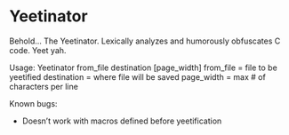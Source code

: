 # Yeetinator
Behold... The Yeetinator. Lexically analyzes and humorously obfuscates C code. Yeet yah.

Usage: Yeetinator from_file destination [page_width]
from_file = file to be yeetified
destination = where file will be saved
page_width = max # of characters per line

Known bugs:
- Doesn’t work with macros defined before yeetification
